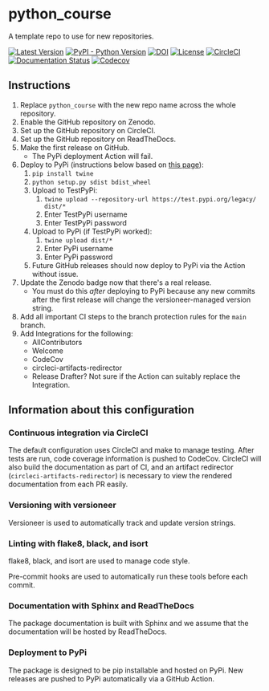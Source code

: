 # python_course
A template repo to use for new repositories.

[![Latest Version](https://img.shields.io/pypi/v/python_course.svg)](https://pypi.python.org/pypi/python_course/)
[![PyPI - Python Version](https://img.shields.io/pypi/pyversions/python_course.svg)](https://pypi.python.org/pypi/python_course/)
[![DOI](https://zenodo.org/badge/111111.svg)](https://zenodo.org/badge/latestdoi/111111)
[![License](https://img.shields.io/badge/License-LGPL%202.1-blue.svg)](https://opensource.org/licenses/LGPL-2.1)
[![CircleCI](https://circleci.com/gh/python_course/python_course.svg?style=shield)](https://circleci.com/gh/python_course/python_course)
[![Documentation Status](https://readthedocs.org/projects/python_course/badge/?version=latest)](http://python_course.readthedocs.io/en/latest/?badge=latest)
[![Codecov](https://codecov.io/gh/python_course/python_course/branch/main/graph/badge.svg)](https://codecov.io/gh/python_course/python_course)

## Instructions

1. Replace `python_course` with the new repo name across the whole repository.
1. Enable the GitHub repository on Zenodo.
1. Set up the GitHub repository on CircleCI.
1. Set up the GitHub repository on ReadTheDocs.
1. Make the first release on GitHub.
    - The PyPi deployment Action will fail.
1. Deploy to PyPi (instructions below based on [this page](https://realpython.com/pypi-publish-python-package/#publishing-to-pypi)):
    1. `pip install twine`
    1. `python setup.py sdist bdist_wheel`
    1. Upload to TestPyPi:
        1. `twine upload --repository-url https://test.pypi.org/legacy/ dist/*`
        1. Enter TestPyPi username
        1. Enter TestPyPi password
    1. Upload to PyPi (if TestPyPi worked):
        1. `twine upload dist/*`
        1. Enter PyPi username
        1. Enter PyPi password
    1. Future GitHub releases should now deploy to PyPi via the Action without issue.
1. Update the Zenodo badge now that there's a real release.
    - You must do this _after_ deploying to PyPi because any new commits
      after the first release will change the versioneer-managed version string.
1. Add all important CI steps to the branch protection rules for the `main` branch.
1. Add Integrations for the following:
    - AllContributors
    - Welcome
    - CodeCov
    - circleci-artifacts-redirector
    - Release Drafter? Not sure if the Action can suitably replace the Integration.

## Information about this configuration

### Continuous integration via CircleCI

The default configuration uses CircleCI and make to manage testing.
After tests are run, code coverage information is pushed to CodeCov.
CircleCI will also build the documentation as part of CI, and an artifact redirector
(`circleci-artifacts-redirector`) is necessary to view the rendered documentation from each PR easily.

### Versioning with versioneer

Versioneer is used to automatically track and update version strings.

### Linting with flake8, black, and isort

flake8, black, and isort are used to manage code style.

Pre-commit hooks are used to automatically run these tools before each commit.

### Documentation with Sphinx and ReadTheDocs

The package documentation is built with Sphinx and we assume that the documentation will be hosted by ReadTheDocs.

### Deployment to PyPi

The package is designed to be pip installable and hosted on PyPi.
New releases are pushed to PyPi automatically via a GitHub Action.
